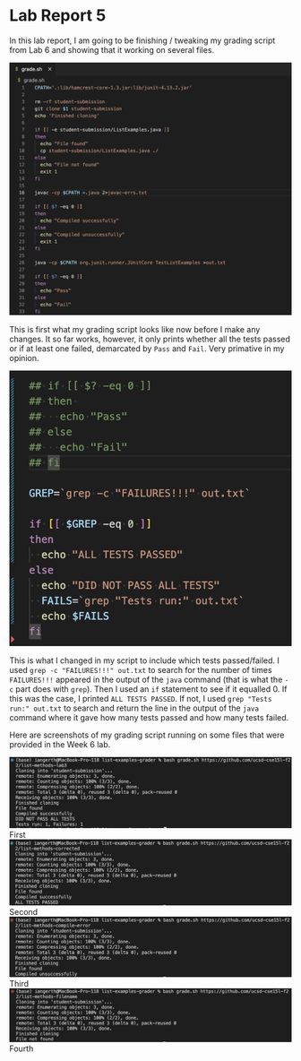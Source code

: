 # Lab Report 5

In this lab report, I am going to be finishing / tweaking my grading script from Lab 6 and showing that it working on several files. 

![Image](https://github.com/igerth/cse15l-lab-report-5/blob/main/Screenshot%202023-03-13%20at%202.18.25%20PM.png?raw=true)

This is first what my grading script looks like now before I make any changes. It so far works, however, it only prints whether all the tests passed or if at least one failed, demarcated by `Pass` and `Fail`. Very primative in my opinion. 

![Image](https://github.com/igerth/cse15l-lab-report-5/blob/main/Screenshot%202023-03-13%20at%202.45.31%20PM.png?raw=true)

This is what I changed in my script to include which tests passed/failed. I used `grep -c "FAILURES!!!" out.txt` to search for the number of times `FAILURES!!!` appeared in the output of the `java` command (that is what the `-c` part does with `grep`). Then I used an `if` statement to see if it equalled 0. If this was the case, I printed `ALL TESTS PASSED`. If not, I used `grep "Tests run:" out.txt` to search and return the line in the output of the `java` command where it gave how many tests passed and how many tests failed. 

Here are screenshots of my grading script running on some files that were provided in the Week 6 lab. 

![Image](https://github.com/igerth/cse15l-lab-report-5/blob/main/Screenshot%202023-03-13%20at%202.55.04%20PM.png?raw=true)
First
![Image](https://github.com/igerth/cse15l-lab-report-5/blob/main/Screenshot%202023-03-13%20at%202.55.20%20PM.png?raw=true)
Second
![Image](https://github.com/igerth/cse15l-lab-report-5/blob/main/Screenshot%202023-03-13%20at%202.55.41%20PM.png?raw=true)
Third
![Image](https://github.com/igerth/cse15l-lab-report-5/blob/main/Screenshot%202023-03-13%20at%202.56.06%20PM.png?raw=true)
Fourth
